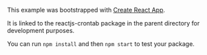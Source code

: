 This example was bootstrapped with [Create React App](https://github.com/facebook/create-react-app).

It is linked to the reactjs-crontab package in the parent directory for development purposes.

You can run `npm install` and then `npm start` to test your package.
